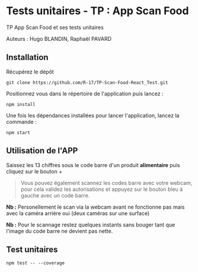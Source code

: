 # Tests unitaires - TP : App Scan Food

TP App Scan Food et ses tests unitaires

Auteurs : Hugo BLANDIN, Raphaël PAVARD

## Installation

Récupérez le dépôt

`git clone https://github.com/R-17/TP-Scan-Food-React_Test.git`

Positionnez vous dans le répertoire de l'application puis lancez :

`npm install`

Une fois les dépendances installées pour lancer l'application, lancez la commande :

`npm start`

## Utilisation de l'APP

Saissez les 13 chiffres sous le code barre d'un produit **alimentaire** puis cliquez sur le bouton +

> Vous pouvez également scannez les codes barre avec votre webcam, pour cela validez les autorisations et appuyez sur le bouton bleu à gauche avec un code barre.

**Nb :** Personellement le scan via la webcam avant ne fonctionne pas mais avec la caméra arrière oui (deux caméras sur une surface)

**Nb :** Pour le scannage restez quelques instants sans bouger tant que l'image du code barre ne devient pas nette.

## Test unitaires

`npm test -- --coverage`

